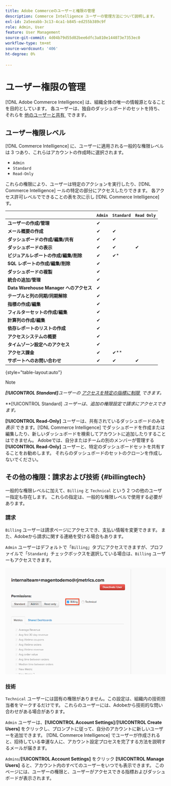 ```yaml
---
title: Adobe Commerceのユーザーと権限の管理
description: Commerce Intelligence ユーザーの管理方法について説明します。
exl-id: 2a5eeabb-3c13-4ca1-b845-ed255b389c9f
role: Admin, User
feature: User Management
source-git-commit: 4d04b79d55d02bee6dfc3a810e144073e7353ec0
workflow-type: tm+mt
source-wordcount: '406'
ht-degree: 0%

---
```


# ユーザー権限の管理

[!DNL Adobe Commerce Intelligence] は、組織全体の唯一の情報源となることを目的としています。 各ユーザーは、独自のダッシュボードのセットを持ち、それらを [&#x200B; 他のユーザーと共有 &#x200B;](../../data-user/dashboards/share-dashboard-with-users.md) できます。

## ユーザー権限レベル

[!DNL Commerce Intelligence] に、ユーザーに適用される一般的な権限レベルは 3 つあり、これらはアカウントの作成時に選択されます。

* `Admin`
* `Standard`
* `Read-Only`

これらの権限により、ユーザーは特定のアクションを実行したり、[!DNL Commerce Intelligence] ールの特定の部分にアクセスしたりできます。 各アクセス許可レベルでできることの表を次に示し [!DNL Commerce Intelligence] す。

|   | `Admin` | `Standard` | `Read Only` |
| -----|-----|-----|----|
| **ユーザーの作成/管理** | ✔ |   |   |
| **メール概要の作成** | ✔ | ✔ |   |
| **ダッシュボードの作成/編集/共有** | ✔ | ✔ |   |
| **ダッシュボードの表示** | ✔ | ✔ | ✔ |
| **ビジュアルレポートの作成/編集/削除** | ✔ | ✔* |   |
| **SQL レポートの作成/編集/削除** | ✔ |  |   |
| **ダッシュボードの複製** | ✔ |   |   |
| **統合の追加/管理** | ✔ |   |   |
| **Data Warehouse Manager へのアクセス** | ✔ |   |   |
| **テーブルと列の同期/同期解除** | ✔ |   |   |
| **指標の作成/編集** | ✔ |   |   |
| **フィルターセットの作成/編集** | ✔ |   |   |
| **計算列の作成/編集** | ✔ |   |   |
| **依存レポートのリストの作成** | ✔ |   |   |
| **アクセスシステムの概要** | ✔ |   |   |
| **タイムゾーン設定へのアクセス** | ✔ |   |   |
| **アクセス課金** | ✔ | ✔** |   |
| **サポートへのお問い合わせ** | ✔ | ✔ | ✔ |

{style="table-layout:auto"}

>[!NOTE]
>
>_&#x200B;**[!UICONTROL Standard]**&#x200B;ユーザーの [&#x200B; アクセスを特定の指標に制限 &#x200B;](../../administrator/user-management/restrict-metric-access.md) できます。_
>
>**[!UICONTROL Standard] _ユーザーは、追加の権限設定で請求にアクセスできます。_
>
>**[!UICONTROL Read-Only]** ユーザーは、共有されているダッシュボードのみを _表示_ できます。[!DNL Commerce Intelligence] でダッシュボードを作成または編集したり、新しいダッシュボードを検索してアカウントに追加したりすることはできません。 Adobeでは、自分またはチームの別のメンバーが管理する **[!UICONTROL Read-Only]** ユーザーと、特定のダッシュボードセットを共有することをお勧めします。 それらのダッシュボードのセットのクローンを作成しないでください。

## その他の権限：請求および技術 {#billingtech}

一般的な権限レベルに加えて、`Billing` と `Technical` という 2 つの他のユーザー指定も存在します。 これらの指定は、一般的な権限レベルで使用する必要があります。

### 請求

`Billing` ユーザーは請求ページにアクセスでき、支払い情報を変更できます。 また、Adobeから請求に関する連絡を受ける場合もあります。

`Admin` ユーザーはデフォルトで「`Billing`」タブにアクセスできますが、プロファイルで「`Standard`」チェックボックスを選択している場合は、`Billing` ユーザーもアクセスできます。

![&#x200B; 請求ページ &#x200B;](../../assets/billing.png)<!--{: width="550" height="363"}-->

### 技術

`Technical` ユーザーには固有の権限がありません。この設定は、組織内の技術担当者をマークするだけです。 これらのユーザーには、Adobeから技術的な問い合わせがある場合があります。

`Admin` ユーザーは、**[!UICONTROL Account Settings]**/**[!UICONTROL Create Users]** をクリックし、プロンプトに従って、自分のアカウントに新しいユーザーを追加できます。 [!DNL Commerce Intelligence] でユーザーが作成されると、招待している幸運な人に、アカウント設定プロセスを完了する方法を説明するメールが届きます。

`Admins`/**[!UICONTROL Account Settings]** をクリック **[!UICONTROL Manage Users]** ると、アカウント内のすべてのユーザーをいつでも表示できます。 このページには、ユーザーの権限と、ユーザーがアクセスできる指標およびダッシュボードが表示されます。
